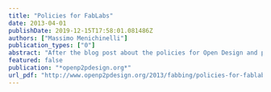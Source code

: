 ```yaml
---
title: "Policies for FabLabs"
date: 2013-04-01
publishDate: 2019-12-15T17:58:01.081486Z
authors: ["Massimo Menichinelli"]
publication_types: ["0"]
abstract: "After the blog post about the policies for Open Design and policies for Digital Fabrication, with this blog post I continue the series of posts about the role of policies in enabling Open Design, D..."
featured: false
publication: "*openp2pdesign.org*"
url_pdf: "http://www.openp2pdesign.org/2013/fabbing/policies-for-fablabs/"
---
```


